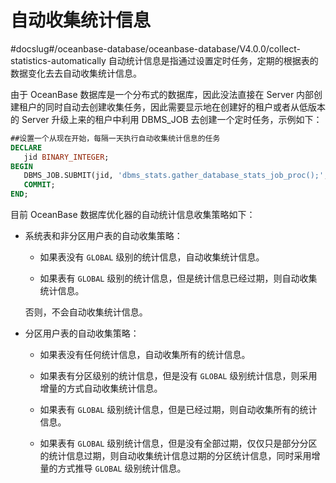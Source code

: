 自动收集统计信息 
=============================
#docslug#/oceanbase-database/oceanbase-database/V4.0.0/collect-statistics-automatically
自动统计信息是指通过设置定时任务，定期的根据表的数据变化去去自动收集统计信息。

由于 OceanBase 数据库是一个分布式的数据库，因此没法直接在 Server 内部创建租户的同时自动去创建收集任务，因此需要显示地在创建好的租户或者从低版本的 Server 升级上来的租户中利用 DBMS_JOB 去创建一个定时任务，示例如下：

```sql
##设置一个从现在开始，每隔一天执行自动收集统计信息的任务
DECLARE
   jid BINARY_INTEGER;
BEGIN
   DBMS_JOB.SUBMIT(jid, 'dbms_stats.gather_database_stats_job_proc();', trunc(sysdate) , 'trunc(sysdate) + 1');
   COMMIT;
END;
```



目前 OceanBase 数据库优化器的自动统计信息收集策略如下：

* 系统表和非分区用户表的自动收集策略：

  * 如果表没有 `GLOBAL` 级别的统计信息，自动收集统计信息。

    
  
  * 如果表有 `GLOBAL` 级别的统计信息，但是统计信息已经过期，则自动收集统计信息。

    
  

  

  否则，不会自动收集统计信息。
  





* 分区用户表的自动收集策略：

  * 如果表没有任何统计信息，自动收集所有的统计信息。

    
  
  * 如果表有分区级别的统计信息，但是没有 `GLOBAL` 级别统计信息，则采用增量的方式自动收集统计信息。

    
  
  * 如果表有 `GLOBAL` 级别统计信息，但是已经过期，则自动收集所有的统计信息。

    
  
  * 如果表有 `GLOBAL` 级别统计信息，但是没有全部过期，仅仅只是部分分区的统计信息过期，则自动收集统计信息过期的分区统计信息，同时采用增量的方式推导 `GLOBAL` 级别统计信息。

    
  

  



